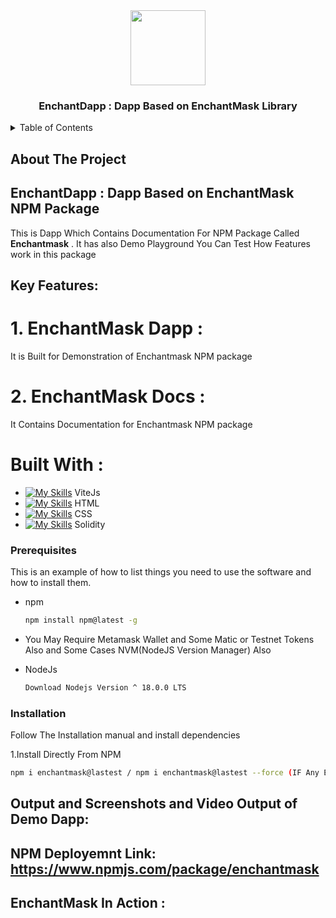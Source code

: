 <div align="center">
 <img src="https://github.com/Adidem23/EnchantMask/assets/124609794/b18d8abd-ec4a-4b38-9936-24c01ede9a00" height="120px" width="120px" />
  <h3 align="center"> EnchantDapp : Dapp Based on EnchantMask Library</h3>
</div>
<details>
  <summary>Table of Contents</summary>
  <ol>
    <li>
      <a href="#about-the-project">About The Project</a>
      <ul>
        <li><a href="#built-with">Built With</a></li>
      </ul>
    </li>
    <li>
      <a href="#getting-started">Getting Started</a>
      <ul>
        <li><a href="#prerequisites">Prerequisites</a></li>
        <li><a href="#installation">Installation</a></li>
      </ul>
    </li>
    <li><a href="#usage">Usage</a></li>
  </ol>
</details>

## About The Project

##  EnchantDapp : Dapp Based on EnchantMask NPM Package
 This is Dapp Which Contains Documentation For NPM Package Called <strong>Enchantmask</strong> . It has also Demo Playground You Can Test How Features work in this package 
 
## Key Features:

# 1. EnchantMask Dapp : 
It is Built for Demonstration of Enchantmask NPM package

# 2. EnchantMask Docs :
It Contains Documentation for Enchantmask NPM package

# Built With : 

 - [![My Skills](https://skillicons.dev/icons?i=vite&perline=3)](https://skillicons.dev) ViteJs
 - [![My Skills](https://skillicons.dev/icons?i=html&perline=3)](https://skillicons.dev) HTML
 - [![My Skills](https://skillicons.dev/icons?i=css&perline=3)](https://skillicons.dev) CSS
 - [![My Skills](https://skillicons.dev/icons?i=javascript&perline=3)](https://skillicons.dev) Solidity


### Prerequisites
This is an example of how to list things you need to use the software and how to install them.

* npm
  ```sh
  npm install npm@latest -g
  ```
* You May Require Metamask Wallet and Some Matic or Testnet Tokens Also and Some Cases NVM(NodeJS Version Manager) Also 
  
* NodeJs
  ```sh
  Download Nodejs Version ^ 18.0.0 LTS 
  ```

### Installation
Follow The Installation manual and install dependencies 

1.Install Directly From NPM 
   ```sh
npm i enchantmask@lastest / npm i enchantmask@lastest --force (IF Any Error Occurs)
   ```

## Output and Screenshots and Video Output of Demo Dapp:

## NPM Deployemnt Link: https://www.npmjs.com/package/enchantmask

## EnchantMask In Action  :
